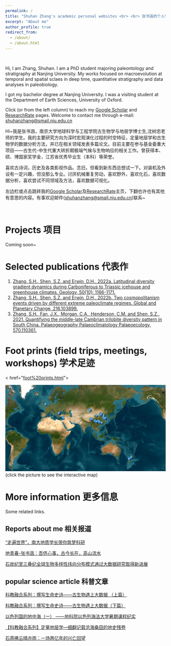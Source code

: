 ```yaml
---
permalink: /
title: "Shuhan Zhang's academic personal websites <br> <br> 张书涵的个人学术主页"
excerpt: "About me"
author_profile: true
redirect_from: 
  - /about/
  - /about.html
---
```


<br>

Hi, I am Zhang, Shuhan. I am a PhD student majoring paleontology and stratigraphy at Nanjing University. My works focused on macroevolution at temporal and spatial sclaes in deep time, quantitative stratigraphy and data analyses in paleobiology.

I got my bachelor degree at Nanjing University. I was a visiting student at the Department of Earth Sciences, University of Oxford. 

Click (or from the left column) to reach my [Google Scholar](https://scholar.google.com/citations?user=UG5Sx0UAAAAJ&hl=zh-CN) and [ResearchRate](https://www.researchgate.net/profile/Shuhan-Zhang-6) pages. Welcome to contact me through e-mail: shuhanzhang@smail.nju.edu.cn


Hi~我是张书涵，南京大学地球科学与工程学院古生物学与地层学博士生,沈树忠老师的学生。我的主要研究方向为深时宏观演化过程的时空特征，定量地层学和古生物学的数据分析方法，并已在相关领域发表多篇论文。目前主要在参与基金委重大项目——古生代-中生代重大转折期极端气候与生物响应的相关工作。曾获得本、硕、博国家奖学金，江苏省优秀毕业生（本科）等荣誉。

喜欢古诗词，历史及各类影视作品。念旧，但看到新东西总想试一下。对装机及外设有一定兴趣，但没那么专业。讨厌机械重复劳动，喜欢野外，喜欢化石，喜欢数据分析，喜欢尝试不同领域及方法，喜欢数据可视化。

左边栏或点击跳转我的[Google Scholar](https://scholar.google.com/citations?user=UG5Sx0UAAAAJ&hl=zh-CN)及[ResearchRate](https://www.researchgate.net/profile/Shuhan-Zhang-6)主页，下翻也许也有其他有意思的内容。有事欢迎邮件(shuhanzhang@smail.nju.edu.cn)联系~

<br>

Projects 项目
======
Coming soon~


Selected publications 代表作
======
1. [Zhang, S.H., Shen, S.Z. and Erwin, D.H., 2022a. Latitudinal diversity gradient dynamics during Carboniferous to Triassic icehouse and greenhouse climates. Geology, 50(10): 1166-1171.](https://pubs.geoscienceworld.org/gsa/geology/article/50/10/1166/615406/Latitudinal-diversity-gradient-dynamics-during)
1. [Zhang, S.H., Shen, S.Z. and Erwin, D.H., 2022b. Two cosmopolitanism events driven by different extreme paleoclimate regimes. Global and Planetary Change, 216.103899.](https://www.sciencedirect.com/science/article/pii/S0921818122001667?via%3Dihub) 
1. [Zhang, S.H., Fan, J.X., Morgan, C.A., Henderson, C.M. and Shen, S.Z., 2021. Quantifying the middle-late Cambrian trilobite diversity pattern in South China. Palaeogeography Palaeoclimatology Palaeoecology, 570.110361.](https://www.sciencedirect.com/science/article/pii/S0031018221001462?dgcid=raven_sd_via_email)

Foot prints (field trips, meetings, workshops) 学术足迹
======

< href="[foot%20prints.html](https://rawcdn.githack.com/zsh-zsh-zsh/zsh-zsh-zsh.github.io/98bec91294b07530ce00444cdbd74859e6e4fc21/images/foot%20prints.html)"> 

[![Foot print (field trips, meetings, workshops)](/images/foot_print.png)](https://rawcdn.githack.com/zsh-zsh-zsh/zsh-zsh-zsh.github.io/98bec91294b07530ce00444cdbd74859e6e4fc21/images/foot%20prints.html) 
(click the picture to see the interactive map)
 

More information 更多信息
======
Some related links.


Reports about me 相关报道
------
[“走遍世界”，南大地质学长带你筑梦科研](https://baijiahao.baidu.com/s?id=1694387184169767697&wfr=spider&for=pc)

[地青春-张书涵：吾侪心事，古今长在，高山流水](https://mp.weixin.qq.com/s/lQcNkXDggPKeZz5mRBdzSg)

[石炭纪至三叠纪全球生物多样性纬向分布模式通过大数据研究取得新进展](https://es.nju.edu.cn/e5/07/c22449a582919/page.htm)


popular science article  科普文章
------
[科教融合系列：撰写生命史诗——古生物遇上大数据 （上篇）](https://mp.weixin.qq.com/s/CqXo_OKg6w4cZCSZlsHRAA)

[科教融合系列：撰写生命史诗——古生物遇上大数据（下篇）](https://ndsc.nju.edu.cn/5a/60/c11250a481888/page.htm)

[以色列国的地中海（一） ——地科院以色列海法大学暑期课程纪实](https://mp.weixin.qq.com/s/uyJmTOWNWf6EkT9nw1Gs3A)

[【科教融合系列】定量地层学—细翻记载沧海桑田的地史残卷](https://mp.weixin.qq.com/s/XrKHfoTBVZ3vrMUaHiZh_g)

[石燕拂云晴亦雨：一场两亿年的兴亡回望](https://mp.weixin.qq.com/s/zAiCRznNgdR4Z2U8X0F6Iw)
